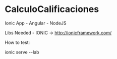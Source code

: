 # CalculoCalificaciones
Ionic App - Angular - NodeJS


Libs Needed - IONIC  -> http://ionicframework.com/

How to test:

ionic serve --lab 
